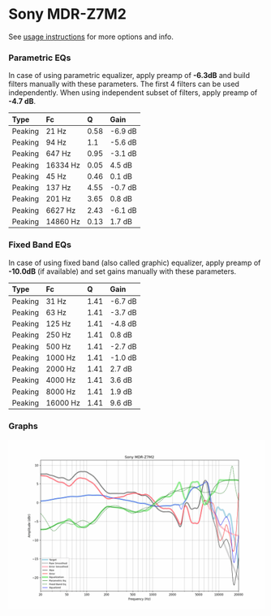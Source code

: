 # Sony MDR-Z7M2
See [usage instructions](https://github.com/jaakkopasanen/AutoEq#usage) for more options and info.

### Parametric EQs
In case of using parametric equalizer, apply preamp of **-6.3dB** and build filters manually
with these parameters. The first 4 filters can be used independently.
When using independent subset of filters, apply preamp of **-4.7 dB**.

| Type    | Fc       |    Q | Gain    |
|:--------|:---------|:-----|:--------|
| Peaking | 21 Hz    | 0.58 | -6.9 dB |
| Peaking | 94 Hz    | 1.1  | -5.6 dB |
| Peaking | 647 Hz   | 0.95 | -3.1 dB |
| Peaking | 16334 Hz | 0.05 | 4.5 dB  |
| Peaking | 45 Hz    | 0.46 | 0.1 dB  |
| Peaking | 137 Hz   | 4.55 | -0.7 dB |
| Peaking | 201 Hz   | 3.65 | 0.8 dB  |
| Peaking | 6627 Hz  | 2.43 | -6.1 dB |
| Peaking | 14860 Hz | 0.13 | 1.7 dB  |

### Fixed Band EQs
In case of using fixed band (also called graphic) equalizer, apply preamp of **-10.0dB**
(if available) and set gains manually with these parameters.

| Type    | Fc       |    Q | Gain    |
|:--------|:---------|:-----|:--------|
| Peaking | 31 Hz    | 1.41 | -6.7 dB |
| Peaking | 63 Hz    | 1.41 | -3.7 dB |
| Peaking | 125 Hz   | 1.41 | -4.8 dB |
| Peaking | 250 Hz   | 1.41 | 0.8 dB  |
| Peaking | 500 Hz   | 1.41 | -2.7 dB |
| Peaking | 1000 Hz  | 1.41 | -1.0 dB |
| Peaking | 2000 Hz  | 1.41 | 2.7 dB  |
| Peaking | 4000 Hz  | 1.41 | 3.6 dB  |
| Peaking | 8000 Hz  | 1.41 | 1.9 dB  |
| Peaking | 16000 Hz | 1.41 | 9.6 dB  |

### Graphs
![](./Sony%20MDR-Z7M2.png)